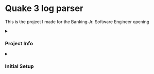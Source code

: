 # Quake 3 log parser

This is the project I made for the Banking Jr. Software Engineer opening

<details>
<summary><h3><b>Project Info</b></h3></summary>

This is a simple Ruby on Rails based webpage that can read quake 3 logs or use the one provided in the test ([here](https://gist.github.com/cloudwalk-tests/704a555a0fe475ae0284ad9088e203f1))

The "USE DEMO" button will use the the aforementioned log. You can upload other ones whenever you please through the homepage

</details>

<details>
<summary><h3><b>Initial Setup</b></h3></summary>

Fortunately, pretty easy to run!

- If you do not have ruby installed, please install the 2.7.5 version of Ruby using Rbenv.
- If you do not have rails installed, please install it through the terminal command ```gem install rails````

After cloning and running a bundle install, you can just start it through ```rails s``` and access it through your local host (http://localhost:3000/). No other configuration is necessary.

</details>
